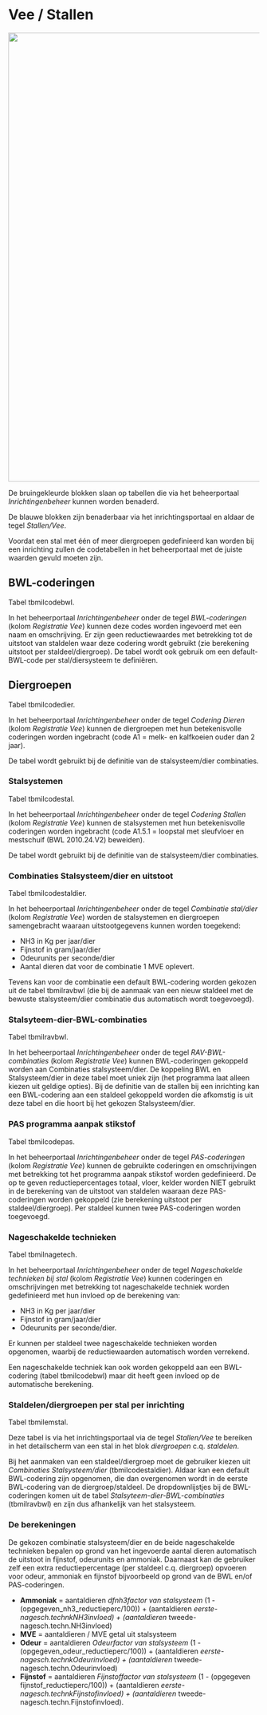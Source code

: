 # Vee / Stallen

[<img src="/_media/openwave/applicatiebeheer/instellen_inrichten/stallenenvee.png?w=900&amp;tok=833169" class="media" loading="lazy" alt="" width="900" />](/_detail/openwave/applicatiebeheer/instellen_inrichten/stallenenvee.png?id=docs%3Aapplicatiebeheer%3Ainstellen_inrichten%3Avee_stallen)

De bruingekleurde blokken slaan op tabellen die via het beheerportaal *Inrichtingenbeheer* kunnen worden benaderd.

De blauwe blokken zijn benaderbaar via het inrichtingsportaal en aldaar de tegel *Stallen/Vee*.

Voordat een stal met één of meer diergroepen gedefinieerd kan worden bij een inrichting zullen de codetabellen in het beheerportaal met de juiste waarden gevuld moeten zijn.

## BWL-coderingen

Tabel tbmilcodebwl.

In het beheerportaal *Inrichtingenbeheer* onder de tegel *BWL-coderingen* (kolom *Registratie Vee*) kunnen deze codes worden ingevoerd met een naam en omschrijving.
Er zijn geen reductiewaardes met betrekking tot de uitstoot van staldelen waar deze codering wordt gebruikt (zie berekening uitstoot per staldeel/diergroep).
De tabel wordt ook gebruik om een default-BWL-code per stal/diersysteem te definiëren.

## Diergroepen

Tabel tbmilcodedier.

In het beheerportaal *Inrichtingenbeheer* onder de tegel *Codering Dieren* (kolom *Registratie Vee*) kunnen de diergroepen met hun betekenisvolle coderingen worden ingebracht (code A1 =  melk- en kalfkoeien ouder dan 2 jaar).

De tabel wordt gebruikt bij de definitie van de stalsysteem/dier combinaties.

### Stalsystemen

Tabel tbmilcodestal.

In het beheerportaal *Inrichtingenbeheer* onder de tegel *Codering Stallen* (kolom *Registratie Vee*) kunnen de stalsystemen met hun betekenisvolle coderingen worden ingebracht (code A1.5.1 = loopstal met sleufvloer en mestschuif (BWL 2010.24.V2) beweiden).

De tabel wordt gebruikt bij de definitie van de stalsysteem/dier combinaties.

### Combinaties Stalsysteem/dier en uitstoot

Tabel tbmilcodestaldier.

In het beheerportaal *Inrichtingenbeheer* onder de tegel *Combinatie stal/dier* (kolom *Registratie Vee*) worden de stalsystemen en diergroepen samengebracht waaraan uitstootgegevens kunnen worden toegekend:

- NH3 in Kg per jaar/dier
- Fijnstof in gram/jaar/dier
- Odeurunits per seconde/dier
- Aantal dieren dat voor de combinatie 1 MVE oplevert.

Tevens kan voor de combinatie een default BWL-codering worden gekozen uit de tabel tbmilravbwl (die bij de aanmaak van een nieuw staldeel met de bewuste stalsysteem/dier combinatie dus automatisch wordt toegevoegd).

### Stalsyteem-dier-BWL-combinaties

Tabel tbmilravbwl.

In het beheerportaal *Inrichtingenbeheer* onder de tegel *RAV-BWL-combinaties* (kolom *Registratie Vee*) kunnen BWL-coderingen gekoppeld worden aan Combinaties stalsysteem/dier. De koppeling BWL en Stalsysteem/dier in deze tabel moet uniek zijn (het programma laat alleen kiezen uit geldige opties).
Bij de definitie van de stallen bij een inrichting kan een BWL-codering aan een staldeel gekoppeld worden die afkomstig is uit deze tabel en die hoort bij het gekozen Stalsysteem/dier.

### PAS programma aanpak stikstof

Tabel tbmilcodepas.

In het beheerportaal *Inrichtingenbeheer* onder de tegel *PAS-coderingen* (kolom *Registratie Vee*) kunnen de gebruikte coderingen en omschrijvingen met betrekking tot het programma aanpak stikstof worden gedefinieerd. De op te geven reductiepercentages totaal, vloer, kelder worden NIET gebruikt in de berekening van de uitstoot van staldelen waaraan deze PAS-coderingen worden gekoppeld (zie berekening uitstoot per staldeel/diergroep). Per staldeel kunnen twee PAS-coderingen worden toegevoegd.

### Nageschakelde technieken

Tabel tbmilnagetech.

In het beheerportaal *Inrichtingenbeheer* onder de tegel *Nageschakelde technieken bij stal* (kolom *Registratie Vee*) kunnen coderingen en omschrijvingen met betrekking tot nageschakelde techniek worden gedefinieerd met hun invloed op de berekening van:

- NH3 in Kg per jaar/dier
- Fijnstof in gram/jaar/dier
- Odeurunits per seconde/dier.

Er kunnen per staldeel twee nageschakelde technieken worden opgenomen, waarbij de reductiewaarden automatisch worden verrekend.

Een nageschakelde techniek kan ook worden gekoppeld aan een BWL-codering (tabel tbmilcodebwl) maar dit heeft geen invloed op de automatische berekening.

### Staldelen/diergroepen per stal per inrichting

Tabel tbmilemstal.

Deze tabel is via het inrichtingsportaal via de tegel *Stallen/Vee* te bereiken in het detailscherm van een stal in het blok *diergroepen* c.q. *staldelen*.

Bij het aanmaken van een staldeel/diergroep moet de gebruiker kiezen uit *Combinaties Stalsysteem/dier* (tbmilcodestaldier). Aldaar kan een default BWL-codering zijn opgenomen, die dan overgenomen wordt in de eerste BWL-codering van de diergroep/staldeel.
De dropdownlijstjes bij de BWL-coderingen komen uit de tabel *Stalsyteem-dier-BWL-combinaties* (tbmilravbwl) en zijn dus afhankelijk van het stalsysteem.

### De berekeningen

De gekozen combinatie stalsysteem/dier en de beide nageschakelde technieken bepalen op grond van het ingevoerde aantal dieren automatisch de uitstoot in fijnstof, odeurunits en ammoniak. Daarnaast kan de gebruiker zelf een extra reductiepercentage (per staldeel c.q. diergroep) opvoeren voor odeur, ammoniak en fijnstof bijvoorbeeld op grond van de BWL en/of PAS-coderingen.

- **Ammoniak**  = aantaldieren *dfnh3factor van stalsysteem* (1 - (opgegeven_nh3_reductieperc/100)) + (aantaldieren *eerste-nagesch.technkNH3invloed) 	 + (aantaldieren* tweede-nagesch.techn.NH3invloed)
- **MVE** = aantaldieren / MVE getal uit stalsysteem
- **Odeur** = aantaldieren *Odeurfactor van stalsysteem* (1 - (opgegeven_odeur_reductieperc/100)) + (aantaldieren *eerste-nagesch.technkOdeurinvloed) 	 + (aantaldieren* tweede-nagesch.techn.Odeurinvloed)
- **Fijnstof** = aantaldieren *Fijnstoffactor van stalsysteem* (1 - (opgegeven fijnstof_reductieperc/100)) + (aantaldieren *eerste-nagesch.technkFijnstofinvloed) + (aantaldieren* tweede-nagesch.techn.Fijnstofinvloed).

